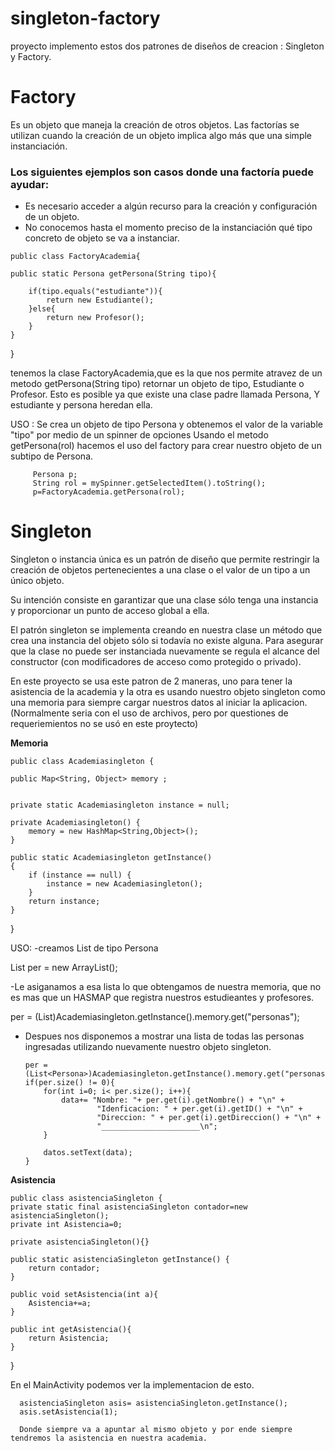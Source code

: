 # singleton-factory

proyecto implemento estos dos patrones de diseños de creacion : Singleton y Factory.

<h1>Factory</h1>

<p>Es un objeto que maneja la creación de otros objetos. Las factorías se utilizan cuando la creación de un objeto implica algo más que una simple instanciación.<p>
  
<h3>Los siguientes ejemplos son casos donde una factoría puede ayudar:</h3>

<ul>
  <li>Es necesario acceder a algún recurso para la creación y configuración de un objeto.</li>
  <li>No conocemos hasta el momento preciso de la instanciación qué tipo concreto de objeto se va a instanciar. </li>
</ul>



    public class FactoryAcademia{

    public static Persona getPersona(String tipo){

        if(tipo.equals("estudiante")){
            return new Estudiante();
        }else{
            return new Profesor();
        }
    }


}

tenemos la clase FactoryAcademia,que es la que  nos permite atravez de un metodo getPersona(String tipo) retornar un objeto de tipo, Estudiante o Profesor. Esto es posible ya que existe una clase padre llamada Persona, Y estudiante y persona heredan ella.

USO : Se crea un objeto de tipo Persona y obtenemos el valor de la variable "tipo" por medio de un spinner de opciones Usando el metodo getPersona(rol) hacemos el uso del factory para crear nuestro objeto de un subtipo de Persona.

         Persona p;
         String rol = mySpinner.getSelectedItem().toString();
         p=FactoryAcademia.getPersona(rol);


<h1>Singleton</h1>

Singleton o instancia única es un patrón de diseño que permite restringir la creación de objetos pertenecientes a una clase o el valor de un tipo a un único objeto.

Su intención consiste en garantizar que una clase sólo tenga una instancia y proporcionar un punto de acceso global a ella.

El patrón singleton se implementa creando en nuestra clase un método que crea una instancia del objeto sólo si todavía no existe alguna. Para asegurar que la clase no puede ser instanciada nuevamente se regula el alcance del constructor (con modificadores de acceso como protegido o privado).

En este proyecto se usa este patron de 2 maneras, uno para tener la asistencia de la academia y la otra es usando nuestro objeto singleton como una memoria para siempre cargar nuestros datos al iniciar la aplicacion. (Normalmente seria con el uso de archivos, pero por questiones de requeriemientos no se usó en este proytecto)

    
<b>Memoria</b>    
    
    public class Academiasingleton {

    public Map<String, Object> memory ;


    private static Academiasingleton instance = null;

    private Academiasingleton() {
        memory = new HashMap<String,Object>();
    }

    public static Academiasingleton getInstance()
    {
        if (instance == null) {
            instance = new Academiasingleton();
        }
        return instance;
    }


}

USO:
 -creamos List de tipo Persona
 
  List<Persona> per = new ArrayList<Persona>();
  
  -Le asiganamos a esa lista  lo que obtengamos de nuestra memoria, que no es mas que un HASMAP que registra nuestros estudieantes y       profesores.
  
  per = (List<Persona>)Academiasingleton.getInstance().memory.get("personas");
  
  - Despues nos disponemos a mostrar una lista de todas las personas ingresadas utilizando nuevamente nuestro objeto singleton.
  
        per = (List<Persona>)Academiasingleton.getInstance().memory.get("personas");
        if(per.size() != 0){
            for(int i=0; i< per.size(); i++){
                data+= "Nombre: "+ per.get(i).getNombre() + "\n" +
                        "Idenficacion: " + per.get(i).getID() + "\n" +
                        "Direccion: " + per.get(i).getDireccion() + "\n" +
                        "______________________\n";
            }

            datos.setText(data);
        }


<strong>Asistencia</strong>

    public class asistenciaSingleton {
    private static final asistenciaSingleton contador=new asistenciaSingleton();
    private int Asistencia=0;

    private asistenciaSingleton(){}

    public static asistenciaSingleton getInstance() {
        return contador;
    }

    public void setAsistencia(int a){
        Asistencia+=a;
    }

    public int getAsistencia(){
        return Asistencia;
    }
}


En el MainActivity  podemos ver la implementacion de esto.

      asistenciaSingleton asis= asistenciaSingleton.getInstance();
      asis.setAsistencia(1);
      
      Donde siempre va a apuntar al mismo objeto y por ende siempre tendremos la asistencia en nuestra academia.
   
